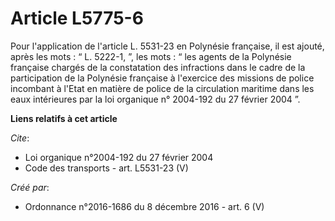 # Article L5775-6

Pour l'application de l'article L. 5531-23 en Polynésie française, il est ajouté, après les mots : “ L. 5222-1, ”, les mots :
“ les agents de la Polynésie française chargés de la constatation des infractions dans le cadre de la participation de la
Polynésie française à l'exercice des missions de police incombant à l'Etat en matière de police de la circulation maritime
dans les eaux intérieures par la loi organique n° 2004-192 du 27 février 2004 ”.

**Liens relatifs à cet article**

_Cite_:

  - Loi organique n°2004-192 du 27 février 2004
  - Code des transports - art. L5531-23 (V)

_Créé par_:

  - Ordonnance n°2016-1686 du 8 décembre 2016 - art. 6 (V)
